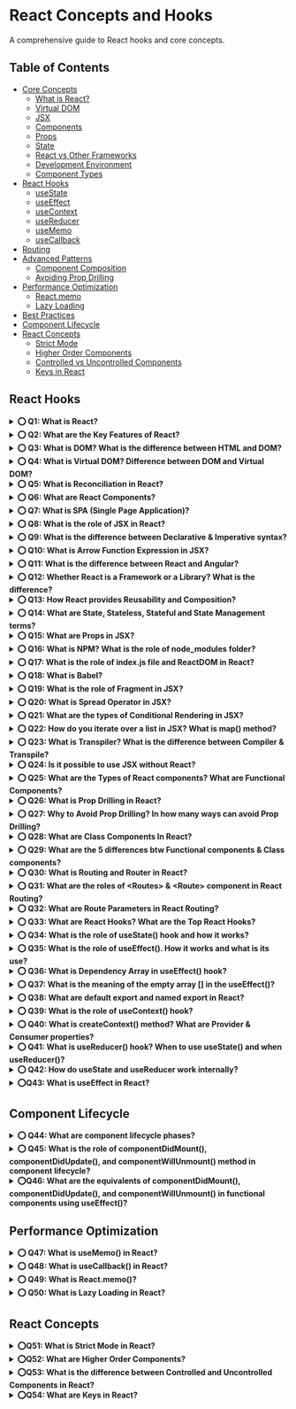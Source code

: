 

# React Concepts and Hooks

A comprehensive guide to React hooks and core concepts.

## Table of Contents

- [Core Concepts](#core-concepts)
  - [What is React?](#what-is-react)
  - [Virtual DOM](#virtual-dom)
  - [JSX](#jsx)
  - [Components](#components)
  - [Props](#props)
  - [State](#state)
  - [React vs Other Frameworks](#react-vs-other-frameworks)
  - [Development Environment](#development-environment)
  - [Component Types](#component-types)
- [React Hooks](#react-hooks)
  - [useState](#usestate)
  - [useEffect](#useeffect)
  - [useContext](#usecontext)
  - [useReducer](#usereducer)
  - [useMemo](#usememo)
  - [useCallback](#usecallback)
- [Routing](#routing)
- [Advanced Patterns](#advanced-patterns)
  - [Component Composition](#component-composition)
  - [Avoiding Prop Drilling](#avoiding-prop-drilling)
- [Performance Optimization](#performance-optimization)
  - [React.memo](#reactmemo)
  - [Lazy Loading](#lazy-loading)
- [Best Practices](#best-practices)
- [Component Lifecycle](#component-lifecycle)
- [React Concepts](#react-concepts)
  - [Strict Mode](#strict-mode)
  - [Higher Order Components](#higher-order-components)
  - [Controlled vs Uncontrolled Components](#controlled-vs-uncontrolled-components)
  - [Keys in React](#keys-in-react)


## React Hooks

<details>
<summary><b>⭕ Q1: What is React?</b></summary>

✅ React is an open-source JavaScript library 

✅ React is used for building user interface (UI)

✅ React simplifies creation of SPA (single page application) by using reusable components
</details>

<details>
<summary><b>⭕ Q2: What are the Key Features of React?</b></summary>

![Key Features of React](/assest/react/image.png)
</details>

<details>
<summary><b>⭕ Q3: What is DOM? What is the difference between HTML and DOM?</b></summary>

✅ DOM (Document Object Model) represents the web page as a tree-like structure which allows JavaScript to dynamically access and manipulate the content and structure of a web page.

![DOM](/assest/react/image1.png)

🔄 Difference Between HTML and DOM:

![HTML vs DOM](/assest/react/image2.png)
</details>

<details>
<summary><b>⭕ Q4: What is Virtual DOM? Difference between DOM and Virtual DOM?</b></summary>

✅ React uses a virtual DOM to efficiently update the UI without re-rendering the entire page, which helps improve performance and make the application more responsive.

✅ The Virtual DOM (V-DOM) is a lightweight JavaScript object that is a copy of the real DOM. It is used primarily by libraries like React to optimize performance during UI updates.

✅ The new virtual DOM is compared with the previous one (using a process called diffing).

![Virtual DOM](/assest/react/image3.png)

![DOM vs Virtual DOM](/assest/react/image4.png)
</details>

<details>
<summary><b>⭕ Q5: What is Reconciliation in React?</b></summary>

✅ Reconciliation is the process React uses to update the DOM efficiently when the state or props of a component change.

⚙️ Steps of Reconciliation:

👉 Render Phase:

🤎 A new Virtual DOM tree is created from the updated component.

👉 Diffing Algorithm:

🤎 Compares the new tree with the previous one.

🤎 Identifies which parts (nodes/components) changed.

👉 Commit Phase:

🤎 Applies only the necessary updates to the real DOM.
</details>

<details>
<summary><b>⭕ Q6: What are React Components?</b></summary>

✅ In React, a component is a reusable building block for creating user interface 

✅ React Components define how your UI looks and behaves.

✅ They can receive props, manage state, and respond to user interactions.

✅ Components promote reusability, modularity, and maintainability in your code.
</details>

<details>
<summary><b>⭕ Q7: What is SPA (Single Page Application)?</b></summary>

✅ A Single Page Application (SPA) is a web application that has only one single web page.

✅ Whenever user does some action on the website, then in response content is dynamically updated without refreshing or loading a new page.
</details>

<details>
<summary><b>⭕ Q8: What is the role of JSX in React?</b></summary>

✅ JSX stands for JavaScript XML  

✅ JSX allows you to write HTML-like code inside JavaScript, which makes it easier to visualize and build component UIs in a clean and readable way.

✅ JSX is converted to JavaScript via tools like Babel, because browsers understand JavaScript not JSX

```javascript
//JSX
const Welcome = (props) => {
  return <h1>Hello, {props.name}!</h1>;
};

//Transpiles To (Behind the Scenes)
const Welcome = (props) => {
  return React.createElement('h1', null, `Hello, ${props.name}!`);
};
```

✅ This transformation is handled by Babel, a JavaScript compiler
</details>

<details>
<summary><b>⭕ Q9: What is the difference between Declarative & Imperative syntax?</b></summary>

👉 Declarative

✅ 1. Declarative syntax focuses on describing the desired result without specifying the step-by-step process.
✅ 2. JSX in React is used to write declarative syntax.

* Focuses on: What the result should be.
* Describes the desired outcome, not the step-by-step process.
* Code is often cleaner, more abstracted, and reactive.
* React promotes declarative style.

```javascript
function App() {
  return <button onClick={() => alert("Clicked!")}>Click Me</button>;
}
```

👉 Imperative

✅ 1. Imperative syntax involves step by step process to achieve a particular goal.
✅ 2. JavaScript has an imperative syntax.

* Focuses on: How to achieve a result.
* You write step-by-step instructions.
* Used in vanilla JavaScript DOM manipulation, C, etc.
* Often more manual and verbose.

```javascript
const button = document.createElement('button');
button.innerText = 'Click Me';
button.addEventListener('click', () => alert('Clicked!'));
document.body.appendChild(button);
```
</details>

<details>
<summary><b>⭕ Q10: What is Arrow Function Expression in JSX?</b></summary>

✅ An Arrow Function Expression in JSX refers to using JavaScript arrow functions (=>) directly inside JSX, often for event handling, inline rendering, or short functional logic.

✅ Arrow functions are concise and preserve the this context from their parent scope, which makes them especially useful in React components.

```jsx
<button onClick={() => alert('Clicked!')}>Click Me</button>
```

* Here, () => alert('Clicked!') is an arrow function expression used inline inside JSX.
</details>

<details>
<summary><b>⭕ Q11: What is the difference between React and Angular?</b></summary>

✅ React and Angular are two of the most popular frameworks/libraries for building modern web applications — but they differ significantly in architecture, philosophy, and usage.

✅ React is a flexible library for building UIs; it gives you freedom to choose tools.

✅ Angular is a complete framework with more built-in features but a steeper learning curve.

![React vs Angular](/assest/react/image6.png)
</details>

<details>
<summary><b>⭕ Q12: Whether React is a Framework or a Library? What is the difference?</b></summary>

✅ React = Library: Focuses only on the view/UI layer.

✅ You're free to pick your own stack for routing (e.g., React Router), state (e.g., Redux, Zustand), or data (e.g., Axios, TanStack Query).

✅ A framework (like Angular) includes most of these features out of the box.

![Framework vs Library](/assest/react/image7.png)
</details>

<details>
<summary><b>⭕ Q13: How React provides Reusability and Composition?</b></summary>

✅ React provides reusability and composition through its component-based architecture.

✅ **Reusability:-** Once you create a component, you can re-use it in different parts of your application or even in multiple projects.

👉 React promotes DRY (Don't Repeat Yourself) by encouraging you to:

✅ Write once, reuse anywhere – Components are just JavaScript functions.

✅ Parameterize components with props to change behavior or content.

✅ Create UI libraries of reusable components (e.g., buttons, inputs, cards).

```javascript
function Button({ label, onClick }) {
  return <button onClick={onClick}>{label}</button>;
}

// Reuse:
<Button label="Save" onClick={handleSave} />
<Button label="Cancel" onClick={handleCancel} />
```

✅ **Composition:-** Composition is creating new and big components by combining existing small components. Its advantage is, change to one small component will not impact other components.

✅ Composition is the idea of nesting components inside others to build larger pieces of the UI from small, simple parts.

✅ React prefers composition over inheritance, allowing flexibility and modularity.

```javascript
function Card({ title, children }) {
  return (
    <div className="card">
      <h2>{title}</h2>
      <div>{children}</div>
    </div>
  );
}

function App() {
  return (
    <Card title="Welcome">
      <p>This is the card content!</p>
    </Card>
  );
}
```
</details>

<details>
<summary><b>⭕ Q14: What are State, Stateless, Stateful and State Management terms?</b></summary>

🧠 State in React:  

✅ Refers to how you store, update, and share state across your application.
✅ "state" refers to the current data of the component

🧠 Stateless Component:

✅ A stateless component does not manage or store state.
✅ It only receives props and renders UI.

```javascript
import React from 'react';

export function App(props) {
  let count = 0 

  const clickHandle = () => {
    count += 1 
    console.log(count,'this is count')
  }
  return (
    <div className='App'>
      <h1>{count}</h1>
      <button onClick={clickHandle}> click me </button>
    </div>
  );
}
```

🧠 Stateful Component

✅ A stateful component has its own internal state using useState, useReducer, or class-based this.state.

✅ It controls dynamic behavior.

✅ Stateful or state management means, when a user performs some actions on the UI, then the React application should be able to update and re-render that data or state on the UI.

```javascript
import React, {useState} from 'react';

export function App(props) {
  const [count, setCount] = useState(0)

  const clickHandle = () => {
    setCount(count+1)
  }
  return (
    <div className='App'>
      <h1>{count}</h1>
      <button onClick={clickHandle}> click me </button>
    </div>
  );
}
```
</details>

<details>
<summary><b>⭕ Q15: What are Props in JSX?</b></summary>

✅ props (properties) are way to pass data from parent component to child component

✅ Props are read-only 

✅ Props are immutable inside the component.

✅ Enables component reusability and dynamic rendering.

✅ Can pass any data: strings, numbers, arrays, functions, even components.

```javascript
function Greeting(props) {
  return <p>Good Morning, {props.name}!</p>;
}


function App() {
  return (
    <div>
      <Greeting name="John" /> // Good Morning,John
      <Greeting name="Sarah" /> // Good Morning,Sarah
    </div>
  );
}
```
</details>

<details>
<summary><b>⭕ Q16: What is NPM? What is the role of node_modules folder?</b></summary>

* **NPM (Node Package Manager)** is used to manage the dependencies for your Node project.

* **node_modules** folder contains all the dependencies of the node project.
</details>

<details>
<summary><b>⭕ Q17: What is the role of index.js file and ReactDOM in React?</b></summary>

✅ ReactDOM is a JavaScript library that renders components to the DOM or browser.

✅ The index.js file is the JavaScript file that replaces the root element of the index.html file with the newly rendered components.

```html
//html
<!DOCTYPE html>
<html lang="en">
  <head>
    <meta charset="UTF-8">
    <meta name="viewport" content="width=device-width, initial-scale=1.0">
    <link rel="stylesheet" href="src/style.css">
  </head>
  <body>
    <div id="root"></div>

    <script src="src/index.jsx"></script>
  </body>
</html>
```

```javascript
//react
import { StrictMode } from "react";
import { createRoot } from "react-dom/client";
import "./index.css";
import App from "./App.tsx";

createRoot(document.getElementById("root")).render(
  <StrictMode>
      <App />
  </StrictMode>
);
```
</details>

<details>
<summary><b>⭕ Q18: What is Babel?</b></summary>

✅ Babel in React is used to transpile JSX syntax into regular JavaScript which browser can understand.

✅ Converts JSX into valid JavaScript.

✅ Transforms modern JS syntax (like arrow functions, async/await, destructuring).

✅ Ensures browser compatibility by compiling code down to ES5.

![Babel](/assest/react/image8.png)
</details>

<details>
<summary><b>⭕ Q19: What is the role of Fragment in JSX?</b></summary>

✅ In JSX, you can only return one parent element from a component. If you need to return multiple sibling elements, you can:

✅ Wrap them in a <div> (adds extra node to DOM)

✅ Use a <React.Fragment> or <> (cleaner)

```javascript
import React from 'react';
import {Fragment} from 'react';

function ListItems() {
  return (
    <Fragment>
      <li>Apple</li>
      <li>Banana</li>
      <li>Cherry</li>
    </Fragment>
  );
}
```
or 
```javascript
function ListItems() {
  return (
    <>
      <li>Apple</li>
      <li>Banana</li>
      <li>Cherry</li>
    </>
  );
}
```
</details>

<details>
<summary><b>⭕ Q20: What is Spread Operator in JSX?</b></summary>

✅ The Spread Operator (...) is used to expand or spread an array or object 

✅ The spread operator (...) in JavaScript is used to unpack elements from arrays or copy/spread properties from objects. In JSX (React), it's often used to pass props dynamically. 

```javascript
import React from 'react';

export function App(props) {
  
  const user = {
    name: "Alice",
    age: 25,
    location: "New York"
  };
  return (
    <div className='App'>
     <Profile {...user} /> 
    </div>
  );
}

function Profile(props) {
  return (
    <div>
      <h2>{props.name}</h2> 
      <p>{props.age} years old</p>
      <p>From {props.location}</p>
    </div>
  );
}
```

✅ Used for copying, merging, and updating objects or arrays.

```javascript
//array 
const arr1 = [1, 2, 3];
const arr2 = [...arr1, 4, 5];  // [1, 2, 3, 4, 5]

//object 
const obj1 = { a: 1, b: 2 };
const obj2 = { ...obj1, c: 3 };  // { a: 1, b: 2, c: 3 }
```
</details>

<details>
<summary><b>⭕ Q21: What are the types of Conditional Rendering in JSX?</b></summary>

![Conditional Rendering](/assest/react/image9.png)

1️⃣ if-else Statement (outside JSX)

✅ Use this when logic is too complex to include inline inside JSX.

```javascript
function Greeting({ isLoggedIn }) {
  if (isLoggedIn) {
    return <h1>Welcome back!</h1>;
  } else {
    return <h1>Please sign in.</h1>;
  }
}
```

2️⃣ Ternary Operator condition ? true : false

✅ Use this inline in JSX for concise rendering:

```javascript
function Status({ online }) {
  return (
    <div>
      {online ? <p>Online ✅</p> : <p>Offline ❌</p>}
    </div>
  );
}
```

3️⃣ Logical AND Operator &&

✅ Render a component only if the condition is true (good for optional rendering).

```javascript
function Notification({ getData }) {
  return (
    <div>
      {getData.length > 0 && <p>You getData is success</p>}
    </div>
  );
}
```

4️⃣ switch-case (outside JSX)

✅ Useful when you have multiple conditions to handle.

```javascript
function RenderComponent({ role }) {
  switch (role) {
    case 'admin':
      return <h2>Admin Panel</h2>;
    case 'user':
      return <h2>User Dashboard</h2>;
    case 'guest':
      return <h2>Guest View</h2>;
    default:
      return <h2>Unknown Role</h2>;
  }
}
```

🧠 Summary Table:

![Conditional Rendering Summary](/assest/react/image10.png)
</details>

<details>
<summary><b>⭕ Q22: How do you iterate over a list in JSX? What is map() method?</b></summary>

✅ Creates a new array by applying a function to each item in an existing array.

✅ map() does not modify the original array

✅ Used often in React for rendering lists.

✅ the key(prop) Required for list items for React's internal tracking

```javascript
function FruitList() {
  const fruits = ["Apple", "Banana", "Cherry"];

  return (
    <ul>
      {fruits.map((fruit) => (
        <li key={fruit}>{fruit}</li>
      ))}
    </ul>
  );
}
```
</details>

<details>
<summary><b>⭕ Q23: What is Transpiler? What is the difference between Compiler & Transpile?</b></summary>

✅ A Transpiler is a tool that converts source code from one high-level programming language (JSX) to another high-level programming language (JavaScript).
// Example: Babel

✅ A compiler is a tool that converts high-level programming language (Java) into a lower-level language (machine code or bytecode).

![Transpiler vs Compiler](/assest/react/image11.png)
</details>

<details>
<summary><b>⭕ Q24: Is it possible to use JSX without React?</b></summary>

✅ Yes, it is technically possible to use JSX without React, but it requires a custom setup.

![JSX without React](/assest/react/image12.png)
</details>

<details>
<summary><b>⭕ Q25: What are the Types of React components? What are Functional Components?</b></summary>

//functional components
✅ Functional components are declared as a JavaScript function 

✅ They are stateless components, but with the help of hooks, they can now manage state also 

![Component Types](/assest/react/image13.png)
</details>

<details>
<summary><b>⭕ Q26: What is Prop Drilling in React?</b></summary>

✅ Prop Drilling the process of passing down props through multiple layers of components

```javascript
function App() {
  const user = "Alice";
  return <Parent user={user} />;
}

function Parent({ user }) {
  return <Child user={user} />;
}

function Child({ user }) {
  return <GrandChild user={user} />;
}

function GrandChild({ user }) {
  return <h1>Hello, {user}!</h1>;
}
```

![Prop Drilling](/assest/react/image15.png)
--
![Prop Drilling Visualization](/assest/react/image14.png)
</details>

<details>
<summary><b>⭕ Q27: Why to Avoid Prop Drilling? In how many ways can avoid Prop Drilling?</b></summary>

👉 Why to avoid Prop Drilling:

✅ 1. Maintenance: Prop drilling can make code harder to maintain as changes in data flow require updates across multiple components.

✅ 2. Complexity: It increases code complexity and reduces code readability.

✅ 3. Debugging: Debugging becomes challenging when props need to be traced through numerous components.

👉 Ways to Avoid Prop Drilling in React

1️⃣ React Context API (Most Common)

2️⃣ State Management Libraries (Redux, MobX, Recoil, Zustand)

3️⃣ Component Composition (Children/Render Props)

4️⃣ Custom Hooks
</details>

<details>
<summary><b>⭕ Q28: What are Class Components In React?</b></summary>

✅ Class components are defined using JavaScript classes.

✅ They are stateful components by using the lifecycle methods.

✅ The render method in a class component is responsible for returning JSX.
</details>

<details>
<summary><b>⭕ Q29: What are the 5 differences btw Functional components & Class components?</b></summary>

✅ Functional components are simpler and preferred in modern React.

✅ Class components are older and still valid, especially in legacy codebases.

![Functional vs Class Components](/assest/react/image16.png)
</details>

<details>
<summary><b>⭕ Q30: What is Routing and Router in React?</b></summary>

✅ Routing allows you to create a single-page web application with navigation, without the need for a full-page refresh.

✅ React Router is a library for handling routing and enables navigation and React Router rendering of different components based on the URL.
</details>

<details>
<summary><b>⭕ Q31: What are the roles of &lt;Routes&gt; & &lt;Route&gt; component in React Routing?</b></summary>

✅ The &lt;Routes&gt; component is used as the root container for declaring your collection of routes.

✅ The &lt;Route&gt; component is used to define a route and specify the component that should render when the route matches.

* For example, in this code if user enter "websitename.com/about" in url, then matching "About" component will be rendered.
</details>

<details>
<summary><b>⭕ Q32: What are Route Parameters in React Routing?</b></summary>

✅ Route parameters in React Router are a way to pass dynamic values (data) to the component as part of the URL path.
</details>

<details>
<summary><b>⭕ Q33: What are React Hooks? What are the Top React Hooks?</b></summary>

✅ 1. React Hooks are inbuilt functions provided by React that allow functional components to use state and lifecycle features.

✅ 2. Before Hooks, class components lifecycle methods were used to maintain state in React applications.

✅ 3. To use React Hook first we first have to import it from React library:

![React Hooks](/assest/react/image17.png)
</details>

<details>
<summary><b>⭕ Q34: What is the role of useState() hook and how it works?</b></summary>

✅ The useState hook enables functional components to manage state.

✅ useState() working: useState() function accept the initial state value as the parameter and returns an array with two elements:

1. The first element is the current state value (count in this code).
2. Second element is the function that is used to update the state (setCount in this code).

✅ The concept of assign array elements to individual variables is called array destructuring.

```javascript
import React, { useState } from 'react';

export function App(props) {
  const [state, setState] = useState()
  return (
    <div className='App'>
      <h1>hello</h1>
    </div>
  );
}
```

![useState hook](/assest/react/image18.png)
</details>

<details>
<summary><b>⭕ Q35: What is the role of useEffect(). How it works and what is its use?</b></summary>

✅ The useEffect Hook in React is used to perform side effects in functional components.

✅ For example, data fetching from API, subscriptions, DOM manipulation or any other operation that needs to be performed after the component has been rendered.

✅ useEffect() is called after the component renders. Example, side effects.

✅ useEffect() function will accept two parameter: (Effect function, dependency array).

```javascript
useEffect(() => {
  fetch("https://api.example.com/data")
    .then(res => res.json())
    .then(data => setData(data));
}, []); // runs once after first render
```
</details>

<details>
<summary><b>⭕ Q36: What is Dependency Array in useEffect() hook?</b></summary>

✅ Dependencies arrays (optional) act as triggers for useEffect to rerun; meaning if any of dependencies values change, the code inside useEffect() will be executed again.

✅ To control how often and when the effect runs.

✅ It helps React optimize performance by avoiding unnecessary re-runs of the effect.
</details>

<details>
<summary><b>⭕ Q37: What is the meaning of the empty array [] in the useEffect()?</b></summary>

✅ An empty array indicates that the effect function should only run once 

✅ Fetching data once

✅ Initializing a library or subscription

✅ Setting up event listeners (with cleanup)

🔍 The empty array tells React:

"This effect has no dependencies — nothing to watch for changes."

✅ So React runs the effect once (when the component is mounted), and never again.

✅ This behavior is similar to the componentDidMount() lifecycle method in class components.

```javascript
import React, { useEffect } from 'react';

function App() {
  useEffect(() => {
    console.log('Runs only once, when component mounts');
  }, []); // <- empty array here

  return <div>Hello, React!</div>;
}
```
</details>

<details>
<summary><b>⭕ Q38: What are default export and named export in React?</b></summary>

✅ **Default Export**: Allows you to export a single value as the main export from a file

```javascript
// In Component.js
const MyComponent = () => {
  return <div>Hello World</div>;
};

export default MyComponent;

// In another file
import MyComponent from './Component'; // Name can be anything
```

✅ **Named Export**: Allows you to export multiple values from a file

```javascript
// In utils.js
export const add = (a, b) => a + b;
export const subtract = (a, b) => a - b;

// In another file
import { add, subtract } from './utils'; // Names must match exactly
```

✅ **Key differences**:
- A file can have multiple named exports but only one default export
- Default exports can be imported with any name, named exports must use the exact export name
- Named exports are helpful when a module has multiple functionalities
</details>

<details>
<summary><b>⭕ Q39: What is the role of useContext() hook?</b></summary>

✅ **useContext()** allows you to access global data without prop drilling (passing props manually through every level of the component tree)

✅ It only lets you read the context and subscribe to its changes

✅ It does not trigger a re-render if the consuming component is not inside the Provider

✅ It must be used inside a functional component

```javascript
import React, {createContext} from 'react';

const ThemeContext = createContext('light');

// 2. Provide the context
function App() {
  return (
    <ThemeContext.Provider value="dark">
      <Toolbar />
    </ThemeContext.Provider>
  );
}

import React, { useContext} from 'react'
//access data in component
function Toolbar() {
  const theme = useContext(ThemeContext);
  return <div>The current theme is {theme}</div>;
}
```

![Context API visualization](/assest/react/image19.png)
</details>

<details>
<summary><b>⭕ Q40: What is createContext() method? What are Provider & Consumer properties?</b></summary>

✅ **createContext()** function returns an object with Provider and Consumer properties

✅ The Provider property is responsible for providing the context value to all its child components

✅ useContext() method or Consumer property can be used to consume the context value in child components
</details>

<details>
<summary><b>⭕ Q41: What is useReducer() hook? When to use useState() and when useReducer()?</b></summary>

✅ The **useReducer()** hook is an alternative to useState() for managing more complex state logic in React functional components

```javascript
const [state, dispatch] = useReducer(reducer, initialState);
```

✅ **reducer**: A function that defines how the state is updated

✅ **initialState**: The starting state

✅ **dispatch**: A function to send actions to the reducer

```javascript
import React, { useReducer } from 'react';

// Step 1: Define initial state
const initialState = { count: 0 };

// Step 2: Create reducer function
function reducer(state, action) {
  switch (action.type) {
    case 'increment':
      return { count: state.count + 1 };
    case 'decrement':
      return { count: state.count - 1 };
    default:
      return state;
  }
}

// Step 3: Use in a component
function Counter() {
  const [state, dispatch] = useReducer(reducer, initialState);

  return (
    <div>
      <h2>Count: {state.count}</h2>
      <button onClick={() => dispatch({ type: 'increment' })}>+</button>
      <button onClick={() => dispatch({ type: 'decrement' })}>-</button>
    </div>
  );
}
```

📝 **Conclusion**:

✅ Use **useState()** for simple and isolated state needs

👉 Use **useReducer()** when:
- Your component state is complex
- You need centralized state management logic
- You are refactoring a component with too many useState() calls

![useReducer illustration](/assest/react/image20.png)
</details>

<details>
<summary><b>⭕ Q42: How do useState and useReducer work internally?</b></summary>

**useState working flow**:
![useState flow](/assest/react/image22.png)

**useReducer working flow**:
![useReducer flow](/assest/react/image21.png) ![useReducer dispatch flow](/assest/react/image23.png)
</details>

<details>
<summary><b>⭕Q43: What is useEffect in React?</b></summary>

🧊 **useEffect** is a React Hook that lets you perform side effects in function components. Side effects include things like:
   - Fetching data from an API
   - Subscribing to events (like WebSockets)
   - Manually manipulating the DOM
   - Setting timers

🧊 **Runs after render**: The effect runs after the component renders

🧊 **Dependency array**: Determines when the effect runs:
   - `[]` (empty array): runs only once after the initial render
   - `[someValue]`: runs when someValue changes
   - No array: runs after every render

```javascript
//useEffect rendering output example
import React, {useEffect} from 'react'

function App() {
    console.log('start')
    useEffect(()=>{
        console.log('this is useEffect')
    })
    console.log('end')
    return <h1>hello</h1>
}
export default App

//output 
// start 
// end 
// this is useEffect
```
</details>

## Component Lifecycle

<details>
<summary><b>⭕ Q44: What are component lifecycle phases?</b></summary>

👉 **Mounting Phase** (Component creation started)
- This phase occurs when an instance of a component is being created and inserted into the DOM

👉 **Updating Phase** (Component updates)
- This phase occurs when a component is being re-rendered as a result of changes to either its props or state

👉 **Unmounting Phase** (Removal from the DOM)
- This phase occurs when a component is being removed from the DOM
</details>

<details>
<summary><b>⭕ Q45: What is the role of componentDidMount(), componentDidUpdate(), and componentWillUnmount() method in component lifecycle?</b></summary>

🔹 **1. componentDidMount()**
- 📌 Called once after the component is mounted (inserted into the DOM)
- 📌 Ideal for: API calls, event listeners, initial DOM operations, etc.

```javascript
class MyComponent extends React.Component {
  componentDidMount() {
    console.log("Component mounted");
    // Fetch data or set up listeners
  }

  render() {
    return <div>Hello</div>;
  }
}
```

🔹 **2. componentDidUpdate(prevProps, prevState)**
- 📌 Called after every update (re-render), except the first render
- 📌 Ideal for: Reacting to prop/state changes, making network calls, etc.

```javascript
class MyComponent extends React.Component {
  componentDidUpdate(prevProps, prevState) {
    if (prevProps.value !== this.props.value) {
      console.log("Prop changed, do something");
    }
  }

  render() {
    return <div>Updated Value: {this.props.value}</div>;
  }
}
```

🔹 **3. componentWillUnmount()**
- 📌 Called just before the component is removed from the DOM
- 📌 Ideal for: Cleanup, such as removing event listeners or cancelling timers

```javascript
class MyComponent extends React.Component {
  componentWillUnmount() {
    console.log("Component will unmount");
    // Cleanup logic
  }

  render() {
    return <div>Goodbye</div>;
  }
}
```
</details>

<details>
<summary><b>⭕Q46: What are the equivalents of componentDidMount(), componentDidUpdate(), and componentWillUnmount() in functional components using useEffect()?</b></summary>

📘 **useEffect()** can handle all 3 lifecycles based on how you use it:

✅ **Equivalent of componentDidMount()**:
```javascript
useEffect(() => {
  console.log("Component mounted");
  // API call or setup
}, []); // Empty dependency array = run once
```

✅ **Equivalent of componentDidUpdate()**:
```javascript
useEffect(() => {
  console.log("Prop or state changed");
}, [props.value]); // Run when `props.value` changes
```

✅ **Equivalent of componentWillUnmount()**:
```javascript
useEffect(() => {
  const timer = setInterval(() => console.log("Tick"), 1000);
  
  return () => {
    console.log("Cleanup before unmount");
    clearInterval(timer);
  };
}, []);
```
</details>

## Performance Optimization

<details>
<summary><b>⭕ Q47: What is useMemo() in React?</b></summary>

✅ **useMemo()** is a React hook that memorizes (caches) the result of a function, so it only recalculates when its dependencies change. This is useful for expensive calculations to avoid doing the same work on every render.

🧠 **Syntax**:
```javascript
const memoizedValue = useMemo(() => computeExpensiveValue(a, b), [a, b]);
```

🧠 **Example**:
```javascript
import React, { useState, useMemo } from 'react';

function ExpensiveComponent({ num }) {
  const expensiveCalculation = (n) => {
    console.log('Calculating...');
    let result = 0;
    for (let i = 0; i < 100000000; i++) result += n;
    return result;
  };

  const result = useMemo(() => expensiveCalculation(num), [num]);

  return <div>Result: {result}</div>;
}
```

❎ Without useMemo, the calculation runs on every render
✅ With useMemo, the calculation runs only when num changes
</details>

<details>
<summary><b>⭕ Q48: What is useCallback() in React?</b></summary>

✅ **useCallback()** returns a memoized version of a function, preventing it from being recreated on every render. It's useful when you pass functions to child components to prevent unnecessary re-renders.

🧠 **Syntax**:
```javascript
const memoizedCallback = useCallback(() => {
  doSomething(a, b);
}, [a, b]);
```

🧠 **Example**:
```javascript
import React, { useState, useCallback } from 'react';

function Button({ handleClick }) {
  console.log('Button rendered');
  return <button onClick={handleClick}>Click me</button>;
}

function App() {
  const [count, setCount] = useState(0);

  const memoizedClick = useCallback(() => {
    setCount(prev => prev + 1);
  }, []);

  return <Button handleClick={memoizedClick} />;
}
```

❎ Without useCallback, handleClick is recreated every time
✅ With useCallback, handleClick stays the same unless dependencies change
</details>

<details>
<summary><b>⭕ Q49: What is React.memo()?</b></summary>

✅ **React.memo()** is a higher-order component that prevents a functional component from re-rendering if its props haven't changed.

🧠 **Syntax**:
```javascript
const MemoizedComponent = React.memo(Component);
```

🧠 **Example**:
```javascript
import React, { useState } from 'react';

const Child = React.memo(({ name }) => {
  console.log('Child rendered');
  return <div>Hello {name}</div>;
});

function App() {
  const [count, setCount] = useState(0);

  return (
    <>
      <Child name="React" />
      <button onClick={() => setCount(count + 1)}>Increase</button>
    </>
  );
}
```

📌 Here, the Child component won't re-render unless the name prop changes.
</details>

<details>
<summary><b>⭕ Q50: What is Lazy Loading in React?</b></summary>

✅ **Lazy loading** is a performance optimization where components are loaded only when needed — instead of loading everything at once. React provides React.lazy() and Suspense for this.

🧠 **Syntax**:
```javascript
const LazyComponent = React.lazy(() => import('./MyComponent'));
```

🧠 **Example**:
```javascript
import React, { Suspense } from 'react';

const LazyComponent = React.lazy(() => import('./MyComponent'));

function App() {
  return (
    <div>
      <h1>Main App</h1>
      <Suspense fallback={<div>Loading...</div>}>
        <LazyComponent />
      </Suspense>
    </div>
  );
}
```

📌 **Benefits**:
- Reduces initial load time
- Loads heavy components only when needed

![Lazy Loading Illustration](/assest/react/image24.png)
</details>

## React Concepts

<details>
<summary><b>⭕Q51: What is Strict Mode in React?</b></summary>

✅ **React Strict Mode** is a tool that helps developers identify potential problems in their applications during development. It does not render anything on the UI and does not affect production builds — it only runs in development mode.

🚦 **Why Use Strict Mode?**
- 🧊 Detecting unsafe lifecycle methods
- 🧊 Warning about legacy string refs
- 🧊 Identifying unexpected side effects
- 🧊 Detecting state updates inside useEffect cleanup
- 🧊 Double-invoking certain functions to simulate strict behavior (in development)
</details>

<details>
<summary><b>⭕Q52: What are Higher Order Components?</b></summary>

🧊 **Higher-Order Component (HOC)** is a function that takes in a component and returns a new component.

📌 Think of HOCs like wrappers that add extra features or data to a component without modifying the original one.

```javascript
import React from 'react';

// Higher Order Component
function withLogger(WrappedComponent) {
  return function EnhancedComponent(props) {
    console.log('Props:', props);
    return <WrappedComponent {...props} />;
  };
}

// Normal component
function Hello({ name }) {
  return <h1>Hello, {name}</h1>;
}

// Enhanced version of Hello
const HelloWithLogger = withLogger(Hello);

// Usage
<HelloWithLogger name="React" />;
```

✅ This will log the props every time the component renders, without changing the original Hello component.

![HOC Illustration](/assest/react/image25.png)
</details>

<details>
<summary><b>⭕Q53: What is the difference between Controlled and Uncontrolled Components in React?</b></summary>

📌 In React, form elements like `<input>`, `<textarea>`, and `<select>` can be either:
- 🧊 **Controlled Components** — where React controls the form state
- 🧊 **Uncontrolled Components** — where the DOM manages the state

🔧 **Controlled Component**:
✅ React manages the state via useState or this.state

```javascript
import React, { useState } from 'react';

function ControlledInput() {
  const [name, setName] = useState('');

  return (
    <div>
      <input 
        type="text" 
        value={name}
        onChange={(e) => setName(e.target.value)} 
      />
      <p>You typed: {name}</p>
    </div>
  );
}
```

🧠 **Explanation**:
- 📌 value={name} binds the input value to React state
- 📌 onChange updates the state
- 📌 React controls everything

🔧 **Uncontrolled Component**:
✅ React does not manage the input value — instead, it accesses the value using a ref

```javascript
import React, { useRef } from 'react';

function UncontrolledInput() {
  const inputRef = useRef();

  const handleSubmit = () => {
    alert('Input Value: ' + inputRef.current.value);
  };

  return (
    <div>
      <input type="text" ref={inputRef} />
      <button onClick={handleSubmit}>Submit</button>
    </div>
  );
}
```

🧠 **Explanation**:
- 📌 No useState — React doesn't track the input value
- 📌 You access the DOM value via ref
</details>

<details>
<summary><b>⭕Q54: What are Keys in React?</b></summary>

✅ In React, a **key** is a special attribute you add to elements when creating lists. Keys help React identify which items have changed, been added, or removed, making rendering more efficient.

📉 **Bad Example Using Index**:
```javascript
// Not ideal if items can be added/removed
{items.map((item, index) => (
  <li key={index}>{item.name}</li>
))}
```

✅ **Better Example Using Unique ID**:
```javascript
{items.map((item) => (
  <li key={item.id}>{item.name}</li>
))}
```

🧠 **What Happens Without Keys?**
- 📌 React may re-render entire lists unnecessarily
- 📌 You can get bugs with input fields losing focus or incorrect updates
- 📌 Warning: "Each child in a list should have a unique key prop."

![Keys in React illustration](/assest/react/image26.png)
</details>